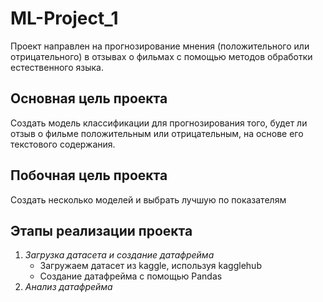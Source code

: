 # ML-Project_1
Проект направлен на прогнозирование мнения (положительного или отрицательного) в отзывах о фильмах с помощью методов обработки естественного языка.
## Основная цель проекта
Создать модель классификации для прогнозирования того, будет ли отзыв о фильме положительным или отрицательным, на основе его текстового содержания.
## Побочная цель проекта
Создать несколько моделей и выбрать лучшую по показателям 
## Этапы реализации проекта
1. *Загрузка датасета и создание датафрейма*
   - Загружаем датасет из kaggle, используя kagglehub
   - Создание датафрейма с помощью Pandas
2. *Анализ датафрейма*
   
 

